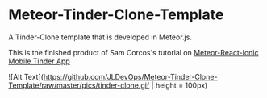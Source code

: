 # Meteor-Tinder-Clone-Template
A Tinder-Clone template that is developed in Meteor.js.

This is the finished product of Sam Corcos's tutorial on [Meteor-React-Ionic Mobile Tinder App](https://medium.com/@SamCorcos/meteor-react-ionic-mobile-app-part-1-the-basic-template-9355ebf3397f)

![Alt Text](https://github.com/JLDevOps/Meteor-Tinder-Clone-Template/raw/master/pics/tinder-clone.gif | height = 100px)

